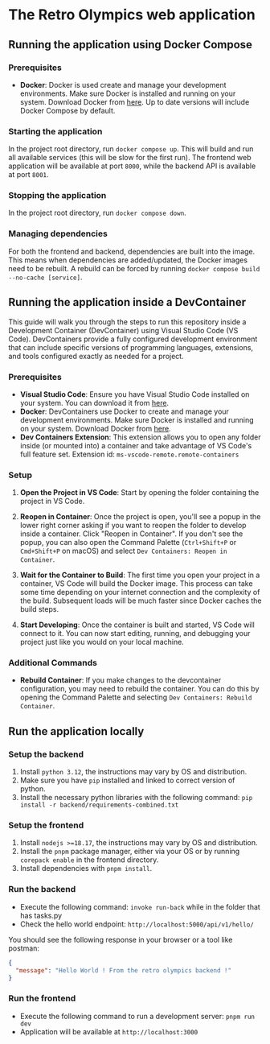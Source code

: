 # The Retro Olympics web application

## Running the application using Docker Compose

### Prerequisites
- **Docker**: Docker is used create and manage your development environments. Make sure Docker is installed and running on your system. Download Docker from [here](https://docs.docker.com/get-docker/). Up to date versions will include Docker Compose by default.

### Starting the application
In the project root directory, run `docker compose up`. This will build and run all available services (this will be slow for the first run). The frontend web application will be available at port `8000`, while the backend API is available at port `8001`.

### Stopping the application
In the project root directory, run `docker compose down`.

### Managing dependencies
For both the frontend and backend, dependencies are built into the image. This means when dependencies are added/updated, the Docker images need to be rebuilt. A rebuild can be forced by running `docker compose build --no-cache [service]`.

## Running the application inside a DevContainer

This guide will walk you through the steps to run this repository inside a Development Container (DevContainer) using Visual Studio Code (VS Code). DevContainers provide a fully configured development environment that can include specific versions of programming languages, extensions, and tools configured exactly as needed for a project.

### Prerequisites

- **Visual Studio Code**: Ensure you have Visual Studio Code installed on your system. You can download it from [here](https://code.visualstudio.com/Download).
- **Docker**: DevContainers use Docker to create and manage your development environments. Make sure Docker is installed and running on your system. Download Docker from [here](https://docs.docker.com/get-docker/).
- **Dev Containers Extension**: This extension allows you to open any folder inside (or mounted into) a container and take advantage of VS Code's full feature set. Extension id: `ms-vscode-remote.remote-containers`

### Setup

1. **Open the Project in VS Code**: Start by opening the folder containing the project in VS Code.

2. **Reopen in Container**: Once the project is open, you'll see a popup in the lower right corner asking if you want to reopen the folder to develop inside a container. Click "Reopen in Container". If you don't see the popup, you can also open the Command Palette (`Ctrl+Shift+P` or `Cmd+Shift+P` on macOS) and select `Dev Containers: Reopen in Container`.

3. **Wait for the Container to Build**: The first time you open your project in a container, VS Code will build the Docker image. This process can take some time depending on your internet connection and the complexity of the build. Subsequent loads will be much faster since Docker caches the build steps.

4. **Start Developing**: Once the container is built and started, VS Code will connect to it. You can now start editing, running, and debugging your project just like you would on your local machine.

### Additional Commands

- **Rebuild Container**: If you make changes to the devcontainer configuration, you may need to rebuild the container. You can do this by opening the Command Palette and selecting `Dev Containers: Rebuild Container`.

## Run the application locally

### Setup the backend
1. Install `python 3.12`, the instructions may vary by OS and distribution.
2. Make sure you have `pip` installed and linked to correct version of python.
3. Install the necessary python libraries with the following command: `pip install -r backend/requirements-combined.txt`

### Setup the frontend
1. Install `nodejs >=18.17`, the instructions may vary by OS and distribution.
2. Install the `pnpm` package manager, either via your OS or by running `corepack enable` in the frontend directory.
3. Install dependencies with `pnpm install`.

### Run the backend
- Execute the following command: `invoke run-back` while in the folder that has tasks.py
- Check the hello world endpoint: `http://localhost:5000/api/v1/hello/`

You should see the following response in your browser or a tool like postman:
```json
{
  "message": "Hello World ! From the retro olympics backend !"
}
```

### Run the frontend
- Execute the following command to run a development server: `pnpm run dev`
- Application will be available at `http://localhost:3000`
